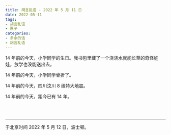 ```yaml
---
title: 胡言乱语 - 2022 年 5 月 11 日
date: 2022-05-11
tags:
- 胡言乱语
- 惠子
categories:
- 多余的话
- 胡言乱语
---
```


14  年前的今天，小学同学的生日。我书包里藏了一个浇浇水就能长草的奇怪娃娃，放学也没能送出去。

14 年前的今天，小学同学骨折了。

14 年前的今天，四川汶川 8 级特大地震。

14 年前的今天，距今已有 14 年。

<br>

<br>

------

于北京时间 2022 年 5 月 12 日，波士顿。
